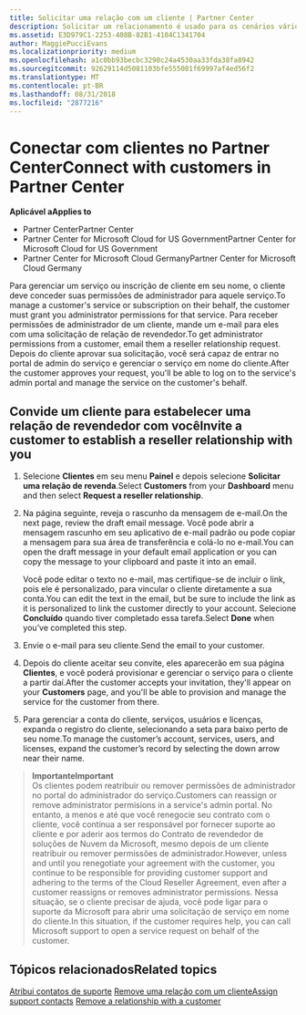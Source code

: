 ```yaml
---
title: Solicitar uma relação com um cliente | Partner Center
description: Solicitar um relacionamento é usado para os cenários vários parceiros e vários canais. Também será útil se um cliente remover seus privilégios de administrador e você precisar restaurá-los para fornecer provisionamento ou suporte.
ms.assetid: E3D979C1-2253-408B-82B1-4104C1341704
author: MaggiePucciEvans
ms.localizationpriority: medium
ms.openlocfilehash: a1c0bb93becbc3290c24a4530aa33fda38fa8942
ms.sourcegitcommit: 92629114d5081103bfe555081f69997af4ed56f2
ms.translationtype: MT
ms.contentlocale: pt-BR
ms.lasthandoff: 08/31/2018
ms.locfileid: "2877216"
---
```

# <a name="connect-with-customers-in-partner-center"></a><span data-ttu-id="623ea-104">Conectar com clientes no Partner Center</span><span class="sxs-lookup"><span data-stu-id="623ea-104">Connect with customers in Partner Center</span></span>

**<span data-ttu-id="623ea-105">Aplicável a</span><span class="sxs-lookup"><span data-stu-id="623ea-105">Applies to</span></span>**

-  <span data-ttu-id="623ea-106">Partner Center</span><span class="sxs-lookup"><span data-stu-id="623ea-106">Partner Center</span></span>
-  <span data-ttu-id="623ea-107">Partner Center for Microsoft Cloud for US Government</span><span class="sxs-lookup"><span data-stu-id="623ea-107">Partner Center for Microsoft Cloud for US Government</span></span>
-  <span data-ttu-id="623ea-108">Partner Center for Microsoft Cloud Germany</span><span class="sxs-lookup"><span data-stu-id="623ea-108">Partner Center for Microsoft Cloud Germany</span></span>

<span data-ttu-id="623ea-109">Para gerenciar um serviço ou inscrição de cliente em seu nome, o cliente deve conceder suas permissões de administrador para aquele serviço.</span><span class="sxs-lookup"><span data-stu-id="623ea-109">To manage a customer's service or subscription on their behalf, the customer must grant you administrator permissions for that service.</span></span> <span data-ttu-id="623ea-110">Para receber permissões de administrador de um cliente, mande um e-mail para eles com uma solicitação de relação de revendedor.</span><span class="sxs-lookup"><span data-stu-id="623ea-110">To get administrator permissions from a customer, email them a reseller relationship request.</span></span> <span data-ttu-id="623ea-111">Depois do cliente aprovar sua solicitação, você será capaz de entrar no portal de admin do serviço e gerenciar o serviço em nome do cliente.</span><span class="sxs-lookup"><span data-stu-id="623ea-111">After the customer approves your request, you'll be able to log on to the service's admin portal and manage the service on the customer's behalf.</span></span> 

## <a name="invite-a-customer-to-establish-a-reseller-relationship-with-you"></a><span data-ttu-id="623ea-112">Convide um cliente para estabelecer uma relação de revendedor com você</span><span class="sxs-lookup"><span data-stu-id="623ea-112">Invite a customer to establish a reseller relationship with you</span></span>

1.  <span data-ttu-id="623ea-113">Selecione **Clientes** em seu menu **Painel** e depois selecione **Solicitar uma relação de revenda**.</span><span class="sxs-lookup"><span data-stu-id="623ea-113">Select **Customers** from your **Dashboard** menu and then select **Request a reseller relationship**.</span></span>

2.  <span data-ttu-id="623ea-114">Na página seguinte, reveja o rascunho da mensagem de e-mail.</span><span class="sxs-lookup"><span data-stu-id="623ea-114">On the next page, review the draft email message.</span></span> <span data-ttu-id="623ea-115">Você pode abrir a mensagem rascunho em seu aplicativo de e-mail padrão ou pode copiar a mensagem para sua área de transferência e colá-lo no e-mail.</span><span class="sxs-lookup"><span data-stu-id="623ea-115">You can open the draft message in your default email application or you can copy the message to your clipboard and paste it into an email.</span></span> 

    <span data-ttu-id="623ea-116">Você pode editar o texto no e-mail, mas certifique-se de incluir o link, pois ele é personalizado, para vincular o cliente diretamente a sua conta.</span><span class="sxs-lookup"><span data-stu-id="623ea-116">You can edit the text in the email, but be sure to include the link as it is personalized to link the customer directly to your account.</span></span> <span data-ttu-id="623ea-117">Selecione **Concluído** quando tiver completado essa tarefa.</span><span class="sxs-lookup"><span data-stu-id="623ea-117">Select **Done** when you’ve completed this step.</span></span>

3.  <span data-ttu-id="623ea-118">Envie o e-mail para seu cliente.</span><span class="sxs-lookup"><span data-stu-id="623ea-118">Send the email to your customer.</span></span>

4.  <span data-ttu-id="623ea-119">Depois do cliente aceitar seu convite, eles aparecerão em sua página **Clientes**, e você poderá provisionar e gerenciar o serviço para o cliente a partir daí.</span><span class="sxs-lookup"><span data-stu-id="623ea-119">After the customer accepts your invitation, they'll appear on your **Customers** page, and you'll be able to provision and manage the service for the customer from there.</span></span>

 
5.  <span data-ttu-id="623ea-120">Para gerenciar a conta do cliente, serviços, usuários e licenças, expanda o registro do cliente, selecionando a seta para baixo perto de seu nome.</span><span class="sxs-lookup"><span data-stu-id="623ea-120">To manage the customer’s account, services, users, and licenses, expand the customer’s record by selecting the down arrow near their name.</span></span>


>**<span data-ttu-id="623ea-121">Importante</span><span class="sxs-lookup"><span data-stu-id="623ea-121">Important</span></span>**<br>
<span data-ttu-id="623ea-122">Os clientes podem reatribuir ou remover permissões de administrador no portal do administrador do serviço.</span><span class="sxs-lookup"><span data-stu-id="623ea-122">Customers can reassign or remove administrator permisions in a service's admin portal.</span></span> <span data-ttu-id="623ea-123">No entanto, a menos e até que você renegocie seu contrato com o cliente, você continua a ser responsável por fornecer suporte ao cliente e por aderir aos termos do Contrato de revendedor de soluções de Nuvem da Microsoft, mesmo depois de um cliente reatribuir ou remover permissões de administrador.</span><span class="sxs-lookup"><span data-stu-id="623ea-123">However, unless and until you renegotiate your agreement with the customer, you continue to be responsible for providing customer support and adhering to the terms of the Cloud Reseller Agreement, even after a customer reassigns or removes administrator permissions.</span></span> <span data-ttu-id="623ea-124">Nessa situação, se o cliente precisar de ajuda, você pode ligar para o suporte da Microsoft para abrir uma solicitação de serviço em nome do cliente.</span><span class="sxs-lookup"><span data-stu-id="623ea-124">In this situation, if the customer requires help, you can call Microsoft support to open a service request on behalf of the customer.</span></span>

## <a name="related-topics"></a><span data-ttu-id="623ea-125">Tópicos relacionados</span><span class="sxs-lookup"><span data-stu-id="623ea-125">Related topics</span></span>

<span data-ttu-id="623ea-126">[Atribui contatos de suporte](assign-support-contacts.md)
[Remove uma relação com um cliente](remove-a-relationship.md)</span><span class="sxs-lookup"><span data-stu-id="623ea-126">[Assign support contacts](assign-support-contacts.md)
[Remove a relationship with a customer](remove-a-relationship.md)</span></span>